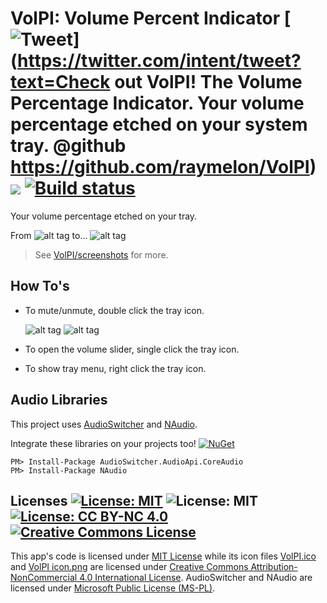 # VolPI: Volume Percent Indicator [![Tweet](https://img.shields.io/twitter/url/http/shields.io.svg?style=social)](https://twitter.com/intent/tweet?text=Check out VolPI! The Volume Percentage Indicator. Your volume percentage etched on your system tray. @github https://github.com/raymelon/VolPI)![](https://reposs.herokuapp.com/?path=raymelon/VolPI) [![Build status](https://ci.appveyor.com/api/projects/status/asu6ofasst2t1ce4?svg=true)](https://ci.appveyor.com/project/raymelon/volpi)

Your volume percentage etched on your tray.
>
From
![alt tag](https://github.com/raymelon/VolPI/blob/master/screenshots/v1/default_hover.jpg)
to...
![alt tag](https://github.com/raymelon/VolPI/blob/master/screenshots/v1/volpi_v1_hover.jpg)

>See [VolPI/screenshots](https://github.com/raymelon/VolPI/tree/master/screenshots) for more.

## How To's

- To mute/unmute, double click the tray icon.

  ![alt tag](https://github.com/raymelon/VolPI/blob/master/screenshots/v1/volpi_v1_muted.jpg)
  ![alt tag](https://github.com/raymelon/VolPI/blob/master/screenshots/v1/volpi_v1_unmuted.jpg)

- To open the volume slider, single click the tray icon.
- To show tray menu, right click the tray icon.

## Audio Libraries
This project uses [AudioSwitcher](https://github.com/xenolightning/AudioSwitcher) and [NAudio](https://github.com/naudio/NAudio).

Integrate these libraries on your projects too! [![NuGet](https://img.shields.io/nuget/v/Nuget.Core.svg)]()
```
PM> Install-Package AudioSwitcher.AudioApi.CoreAudio
PM> Install-Package NAudio
```

## Licenses [![License: MIT](https://img.shields.io/badge/License-MIT-yellow.svg)](https://opensource.org/licenses/MIT) ![License: MIT](https://img.shields.io/badge/License-MS--PL-8A2BE2.svg) [![License: CC BY-NC 4.0](https://img.shields.io/badge/License-CC%20BY--NC%204.0-lightgrey.svg)](http://creativecommons.org/licenses/by-nc/4.0/) <a rel="license" href="http://creativecommons.org/licenses/by-nc/4.0/"><img alt="Creative Commons License" style="border-width:0" src="https://i.creativecommons.org/l/by-nc/4.0/88x31.png" /></a>
This app's code is licensed under [MIT License](https://github.com/raymelon/VolPI/blob/master/LICENSE)
while its icon files [VolPI.ico](https://github.com/raymelon/VolPI/blob/master/VolPI/VolPI.ico) and
[VolPI icon.png](https://github.com/raymelon/VolPI/blob/master/VolPI/VolPI%20icon.png) are licensed under
[Creative Commons Attribution-NonCommercial 4.0 International License](https://creativecommons.org/licenses/by-nc/4.0/).
AudioSwitcher and NAudio are licensed under [Microsoft Public License (MS-PL)](https://opensource.org/licenses/MS-PL).
